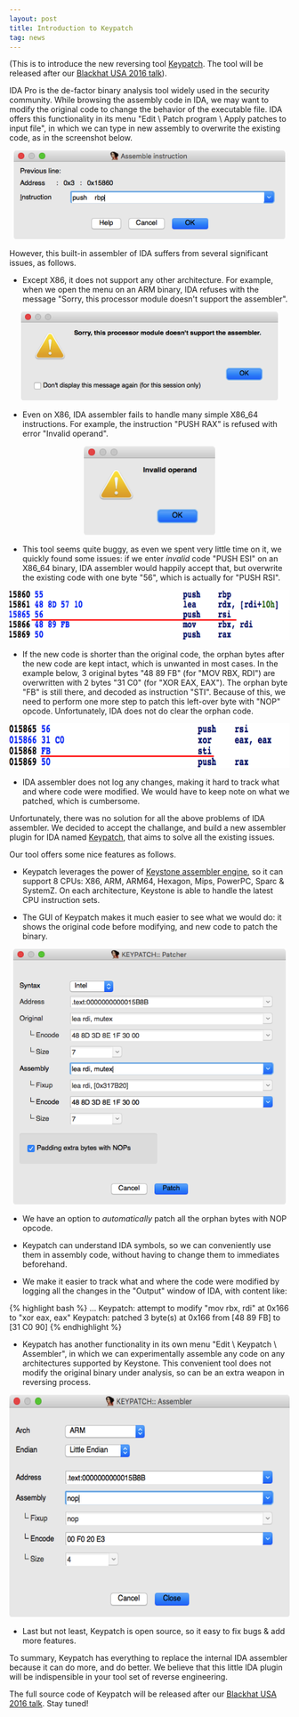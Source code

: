 ```yaml
---
layout: post
title: Introduction to Keypatch
tag: news
---
```


(This is to introduce the new reversing tool [Keypatch](/keypatch). The tool will be released after our [Blackhat USA 2016 talk](http://www.blackhat.com)).

IDA Pro is the de-factor binary analysis tool widely used in the security community. While browsing the assembly code in IDA, we may want to modify the original code to change the behavior of the executable file. IDA offers this functionality in its menu "Edit \ Patch program \ Apply patches to input file", in which we can type in new assembly to overwrite the existing code, as in the screenshot below.

<p align="center">
<img src="/keypatch/IDA_asm_box.png" height="160" />
</p>

However, this built-in assembler of IDA suffers from several significant issues, as follows.

- Except X86, it does not support any other architecture. For example, when we open the menu on an ARM binary, IDA refuses with the message "Sorry, this processor module doesn't support the assembler".

<p align="center">
<img src="/keypatch/IDA_asm_unsupport.png" height="160" />
</p>

- Even on X86, IDA assembler fails to handle many simple X86_64 instructions. For example, the instruction "PUSH RAX" is refused with error "Invalid operand".

<p align="center">
<img src="/keypatch/IDA_asm_invalid.png" height="160" />
</p>

- This tool seems quite buggy, as even we spent very little time on it, we quickly found some issues: if we enter *invalid* code "PUSH ESI" on an X86_64 binary, IDA assembler would happily accept that, but overwrite the existing code with one byte "56", which is actually for "PUSH RSI".

<p align="center">
<img src="/keypatch/IDA_asm_32.png" height="90" />
</p>

- If the new code is shorter than the original code, the orphan bytes after the new code are kept intact, which is unwanted in most cases. In the example below, 3 original bytes "48 89 FB" (for "MOV RBX, RDI") are overwritten with 2 bytes "31 C0" (for "XOR EAX, EAX"). The orphan byte "FB" is still there, and decoded as instruction "STI". Because of this, we need to perform one more step to patch this left-over byte with "NOP" opcode. Unfortunately, IDA does not do clear the orphan code.

<p align="center">
<img src="/keypatch/IDA_asm_nop.png" height="80" />
</p>

- IDA assembler does not log any changes, making it hard to track what and where code were modified. We would have to keep note on what we patched, which is cumbersome.

Unfortunately, there was no solution for all the above problems of IDA assembler. We decided to accept the challange, and build a new assembler plugin for IDA named [Keypatch](/keypatch), that aims to solve all the existing issues.

Our tool offers some nice features as follows.

- Keypatch leverages the power of [Keystone assembler engine](http://keystone-engine.org), so it can support 8 CPUs: X86, ARM, ARM64, Hexagon, Mips, PowerPC, Sparc & SystemZ. On each architecture, Keystone is able to handle the latest CPU instruction sets.

- The GUI of Keypatch makes it much easier to see what we would do: it shows the original code before modifying, and new code to patch the binary.

<p align="center">
<img src="/keypatch/keypatch_patcher.png" height="460" />
</p>

- We have an option to *automatically* patch all the orphan bytes with NOP opcode. 

- Keypatch can understand IDA symbols, so we can conveniently use them in assembly code, without having to change them to immediates beforehand.

- We make it easier to track what and where the code were modified by logging all the changes in the "Output" window of IDA, with content like:

{% highlight bash %}
...
Keypatch: attempt to modify "mov rbx, rdi" at 0x166 to "xor eax, eax"
Keypatch: patched 3 byte(s) at 0x166 from [48 89 FB] to [31 C0 90]
{% endhighlight %}

- Keypatch has another functionality in its own menu "Edit \ Keypatch \ Assembler", in which we can experimentally assemble any code on any architectures supported by Keystone. This convenient tool does not modify the original binary under analysis, so can be an extra weapon in reversing process.

<p align="center">
<img src="/keypatch/keypatch_assembler.png" height="400" />
</p>

- Last but not least, Keypatch is open source, so it easy to fix bugs & add more features.

To summary, Keypatch has everything to replace the internal IDA assembler because it can do more, and do better. We believe that this little IDA plugin will be indispensible in your tool set of reverse engineering.

The full source code of Keypatch will be released after our [Blackhat USA 2016 talk](http://blackhat.com/). Stay tuned!
